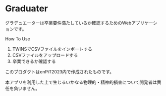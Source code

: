 # Graduater

グラデュエーターは卒業要件満たしているか確認するためのWebアプリケーションです。

How To Use
1. TWINSでCSVファイルをインポートする
2. CSVファイルをアップロードする
3. 卒業できるか確認する

このプロダクトはenPiT2023内で作成されたものです。

本アプリを利用した上で生じるいかなる物理的・精神的損害について開発者は責任を負いません。
